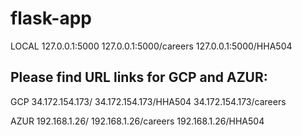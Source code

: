 # flask-app


LOCAL 127.0.0.1:5000
      127.0.0.1:5000/careers
      127.0.0.1:5000/HHA504

## Please find URL links for GCP and AZUR:

GCP 34.172.154.173/
    34.172.154.173/HHA504
    34.172.154.173/careers
    
AZUR   192.168.1.26/
       192.168.1.26/careers
       192.168.1.26/HHA504
